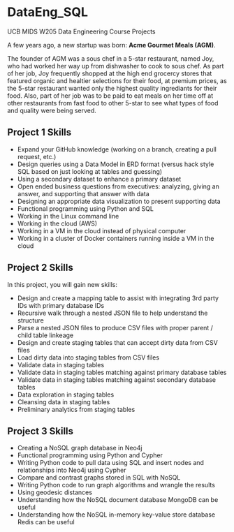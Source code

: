 # DataEng_SQL
UCB MIDS W205 Data Engineering Course Projects

A few years ago, a new startup was born: **Acme Gourmet Meals (AGM)**.

The founder of AGM was a sous chef in a 5-star restaurant, named Joy, who had worked her way up from dishwasher to cook to sous chef.  As part of her job, Joy frequently shopped at the high end grocercy stores that featured organic and healtier selections for their food, at premium prices, as the 5-star restaurant wanted only the highest quality ingrediants for their food.  Also, part of her job was to be paid to eat meals on her time off at other restaurants from fast food to other 5-star to see what types of food and quality were being served.  

## Project 1 Skills
* Expand your GitHub knowledge (working on a branch, creating a pull request, etc.)
* Design queries using a Data Model in ERD format (versus hack style SQL based on just looking at tables and guessing)
* Using a secondary dataset to enhance a primary dataset
* Open ended business questions from executives: analyzing, giving an answer, and supporting that answer with data
* Designing an appropriate data visualization to present supporting data
* Functional programming using Python and SQL
* Working in the Linux command line
* Working in the cloud (AWS)
* Working in a VM in the cloud instead of physical computer
* Working in a cluster of Docker containers running inside a VM in the cloud

## Project 2 Skills
In this project, you will gain new skills:
* Design and create a mapping table to assist with integrating 3rd party IDs with primary database IDs
* Recursive walk through a nested JSON file to help understand the structure
* Parse a nested JSON files to produce CSV files with proper parent / child table linkeage
* Design and create staging tables that can accept dirty data from CSV files
* Load dirty data into staging tables from CSV files
* Validate data in staging tables 
* Validate data in staging tables matching against primary database tables 
* Validate data in staging tables matching against secondary database tables 
* Data exploration in staging tables
* Cleansing data in staging tables 
* Preliminary analytics from staging tables



## Project 3 Skills
* Creating a NoSQL graph database in Neo4j
* Functional programming using Python and Cypher
* Writing Python code to pull data using SQL and insert nodes and relationships into Neo4j using Cypher
* Compare and contrast graphs stored in SQL with NoSQL
* Writing Python code to run graph algorithms and wrangle the results
* Using geodesic distances
* Understanding how the NoSQL document database MongoDB can be useful
* Understanding how the NoSQL in-memory key-value store database Redis can be useful